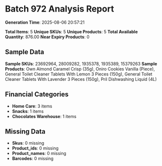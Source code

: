 # Batch 972 Analysis Report

**Generation Time**: 2025-08-06 20:57:21

**Total Items**: 5
**Unique SKUs**: 5
**Unique Products**: 5
**Total Available Quantity**: 876.00
**Near Expiry Products**: 0

## Sample Data
**Sample SKUs**: 23692964, 28009282, 1935378, 1935389, 15379263
**Sample Products**: Own Almond Caramel Crisp (35g), Oniro Cookies Vanilla (Piece), General Toilet Cleaner Tablets With Lemon 3 Pieces (150g), General Toilet Cleaner Tablets With Lavender 3 Pieces (150g), Pril Dishwashing Liquid (4L)

## Financial Categories
- **Home Care**: 3 items
- **Snacks**: 1 items
- **Chocolates Warehouse**: 1 items

## Missing Data
- **Skus**: 0 missing
- **Product_ids**: 0 missing
- **Product_names**: 0 missing
- **Barcodes**: 0 missing
